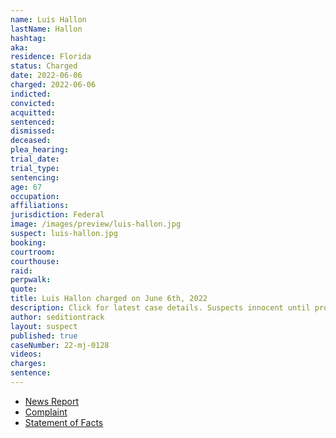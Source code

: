 ```yaml
---
name: Luis Hallon
lastName: Hallon
hashtag:
aka:
residence: Florida
status: Charged
date: 2022-06-06
charged: 2022-06-06
indicted:
convicted:
acquitted:
sentenced:
dismissed:
deceased:
plea_hearing:
trial_date:
trial_type:
sentencing:
age: 67
occupation:
affiliations:
jurisdiction: Federal
image: /images/preview/luis-hallon.jpg
suspect: luis-hallon.jpg
booking:
courtroom:
courthouse:
raid:
perpwalk:
quote:
title: Luis Hallon charged on June 6th, 2022
description: Click for latest case details. Suspects innocent until proven guilty.
author: seditiontrack
layout: suspect
published: true
caseNumber: 22-mj-0128
videos:
charges:
sentence:
---
```

- [News Report](https://www.fox35orlando.com/news/3-more-arrested-in-central-florida-connected-to-capitol-riot-officials-say)
- [Complaint](https://www.justice.gov/usao-dc/case-multi-defendant/file/1513221/download)
- [Statement of Facts](https://www.justice.gov/usao-dc/case-multi-defendant/file/1513226/download)
